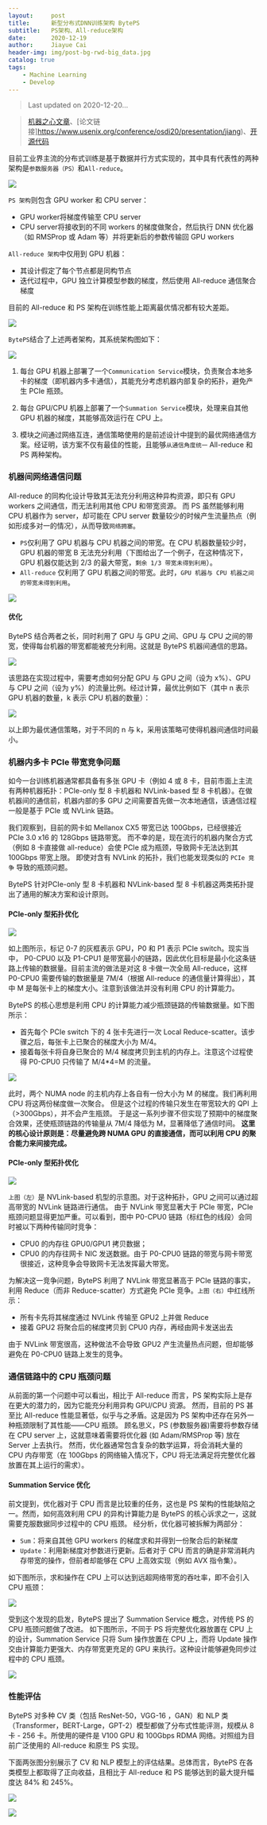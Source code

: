 ```yaml
---
layout:     post
title:      新型分布式DNN训练架构 BytePS
subtitle:   PS架构、All-reduce架构
date:       2020-12-19
author:     Jiayue Cai
header-img: img/post-bg-rwd-big_data.jpg
catalog: true
tags:
    - Machine Learning
    - Develop
---
```



> Last updated on 2020-12-20... 

> [机器之心文章](https://mp.weixin.qq.com/s/eiXAPDQvqvLcnPj1liXalw)、[论文链接]https://www.usenix.org/conference/osdi20/presentation/jiang)、[开源代码](https://github.com/bytedance/byteps)

目前工业界主流的分布式训练是基于数据并行方式实现的，其中具有代表性的两种架构是`参数服务器（PS）`和`All-reduce`。

![](/img/post/20201219/1.png)

`PS 架构`则包含 GPU worker 和 CPU server：
- GPU worker将梯度传输至 CPU server
- CPU server将接收到的不同 workers 的梯度做聚合，然后执行 DNN 优化器（如 RMSProp 或 Adam 等）并将更新后的参数传输回 GPU workers

`All-reduce 架构`中仅用到 GPU 机器：
- 其设计假定了每个节点都是同构节点
- 迭代过程中，GPU 独立计算模型参数的梯度，然后使用 All-reduce 通信聚合梯度

目前的 All-reduce 和 PS 架构在训练性能上距离最优情况都有较大差距。

![](/img/post/20201219/2.png)

`BytePS`结合了上述两者架构，其系统架构图如下：

![](/img/post/20201219/0.png)

1. 每台 GPU 机器上部署了一个` Communication Service `模块，负责聚合本地多卡的梯度（即机器内多卡通信），其能充分考虑机器内部复杂的拓扑，避免产生 PCIe 瓶颈。

2. 每台 GPU/CPU 机器上部署了一个` Summation Service `模块，处理来自其他 GPU 机器的梯度，其能够高效运行在 CPU 上。

3. 模块之间通过网络互连，通信策略使用的是前述设计中提到的最优网络通信方案。经证明，该方案不仅有最佳的性能，且能够`从通信角度统一` All-reduce 和 PS 两种架构。


### 机器间网络通信问题

All-reduce 的同构化设计导致其无法充分利用这种异构资源，即只有 GPU workers 之间通信，而无法利用其他 CPU 和带宽资源。
而 PS 虽然能够利用 CPU 机器作为 server，却可能在 CPU server 数量较少的时候产生流量热点（例如形成多对一的情况），从而导致`网络拥塞`。 
- `PS`仅利用了 GPU 机器与 CPU 机器之间的带宽。在 CPU 机器数量较少时，GPU 机器的带宽 B 无法充分利用（下图给出了一个例子，在这种情况下，GPU 机器仅能达到 2/3 的最大带宽，`剩余 1/3 带宽未得到利用`）。
- `All-reduce` 仅利用了 GPU 机器之间的带宽。此时，`GPU 机器与 CPU 机器之间的带宽未得到利用`。

![](/img/post/20201219/3.png)

#### 优化

BytePS 结合两者之长，同时利用了 GPU 与 GPU 之间、GPU 与 CPU 之间的带宽，使得每台机器的带宽都能被充分利用。这就是 BytePS 机器间通信的思路。

![](/img/post/20201219/4.png)

该思路在实现过程中，需要考虑如何分配 GPU 与 GPU 之间（设为 x%）、GPU 与 CPU 之间（设为 y%）的流量比例。经过计算，最优比例如下（其中 n 表示 GPU 机器的数量，k 表示 CPU 机器的数量）：

![](/img/post/20201219/5.png)

以上即为最优通信策略，对于不同的 n 与 k，采用该策略可使得机器间通信时间最小。


### 机器内多卡 PCIe 带宽竞争问题

如今一台训练机器通常都具备有多张 GPU 卡（例如 4 或 8 卡，目前市面上主流有两种机器拓扑：PCIe-only 型 8 卡机器和 NVLink-based 型 8 卡机器）。在做机器间的通信前，机器内部的多 GPU 之间需要首先做一次本地通信，该通信过程一般是基于 PCIe 或 NVLink 链路。 

我们观察到，目前的网卡如 Mellanox CX5 带宽已达 100Gbps，已经很接近 PCIe 3.0 x16 的 128Gbps 链路带宽。
而不幸的是，现在流行的机器内聚合方式（例如 8 卡直接做 all-reduce）会使 PCIe 成为瓶颈，导致网卡无法达到其 100Gbps 带宽上限。
即使对含有 NVLink 的拓扑，我们也能发现类似的 `PCIe 竞争` 导致的瓶颈问题。

BytePS 针对PCIe-only 型 8 卡机器和 NVLink-based 型 8 卡机器这两类拓扑提出了通用的解决方案和设计原则。

#### PCIe-only 型拓扑优化

![](/img/post/20201219/6.png)

如上图所示，标记 0-7 的灰框表示 GPU，P0 和 P1 表示 PCIe switch。现实当中， P0-CPU0 以及 P1-CPU1 是带宽最小的链路，因此优化目标是最小化这条链路上传输的数据量。目前主流的做法是对这 8 卡做一次全局 All-reduce，这样 P0-CPU0 需要传输的数据量是 7M/4（根据 All-reduce 的通信量计算得出），其中 M 是每张卡上的梯度大小。注意到该做法并没有利用 CPU 的计算能力。

BytePS 的核心思想是利用 CPU 的计算能力减少瓶颈链路的传输数据量。如下图所示：
- 首先每个 PCIe switch 下的 4 张卡先进行一次 Local Reduce-scatter。该步骤之后，每张卡上已聚合的梯度大小为 M/4。
- 接着每张卡将自身已聚合的 M/4 梯度拷贝到主机的内存上。注意这个过程使得 P0-CPU0 只传输了 M/4*4=M 的流量。

![](/img/post/20201219/7.png)

此时，两个 NUMA node 的主机内存上各自有一份大小为 M 的梯度。我们再利用 CPU 将这两份梯度做一次聚合。
但是这个过程的传输只发生在带宽较大的 QPI 上（>300Gbps），并不会产生瓶颈。
于是这一系列步骤不但实现了预期中的梯度聚合效果，还使瓶颈链路的传输量从 7M/4 降低为 M，显著降低了通信时间。
**这里的核心设计原则是：尽量避免跨 NUMA GPU 的直接通信，而可以利用 CPU 的聚合能力来间接完成。**

#### PCIe-only 型拓扑优化

![](/img/post/20201219/8.png)

`上图（左）`是 NVLink-based 机型的示意图。对于这种拓扑，GPU 之间可以通过超高带宽的 NVLink 链路进行通信。
由于 NVLink 带宽显著大于 PCIe 带宽，PCIe 瓶颈问题显得更加严重。可以看到，图中 P0-CPU0 链路（标红色的线段）会同时被以下两种传输同时竞争：
- CPU0 的内存往 GPU0/GPU1 拷贝数据；
- CPU0 的内存往网卡 NIC 发送数据。由于 P0-CPU0 链路的带宽与网卡带宽很接近，这种竞争会导致网卡无法发挥最大带宽。

为解决这一竞争问题，BytePS 利用了 NVLink 带宽显著高于 PCIe 链路的事实，利用 Reduce（而非 Reduce-scatter）方式避免 PCIe 竞争。`上图（右）`中红线所示：
- 所有卡先将其梯度通过 NVLink 传输至 GPU2 上并做 Reduce
- 接着 GPU2 将聚合后的梯度拷贝到 CPU0 内存，再经由网卡发送出去

由于 NVLink 带宽很高，这种做法不会导致 GPU2 产生流量热点问题，但却能够避免在 P0-CPU0 链路上发生的竞争。

### 通信链路中的 CPU 瓶颈问题

从前面的第一个问题中可以看出，相比于 All-reduce 而言，PS 架构实际上是存在更大的潜力的，因为它能充分利用异构 GPU/CPU 资源。
然而，目前的 PS 甚至比 All-reduce 性能显著低，似乎与之矛盾。这是因为 PS 架构中还存在另外一种瓶颈限制了其性能——CPU 瓶颈。
顾名思义，PS (参数服务器)需要将参数存储在 CPU server 上，这就意味着需要将优化器 (如 Adam/RMSProp 等) 放在 Server 上去执行。
然而，优化器通常包含复杂的数学运算，将会消耗大量的 CPU 内存带宽（在 100Gbps 的网络输入情况下，CPU 将无法满足将完整优化器放置在其上运行的需求）。

#### Summation Service 优化

前文提到，优化器对于 CPU 而言是比较重的任务，这也是 PS 架构的性能缺陷之一。然而，如何高效利用 CPU 的异构计算能力是 BytePS 的核心诉求之一，这就需要克服数据同步过程中的 CPU 瓶颈。
经分析，优化器可被拆解为两部分：
- `Sum`：将来自其他 GPU workers 的梯度求和并得到一份聚合后的新梯度
- `Update`：利用新梯度对参数进行更新。后者对于 CPU 而言的确是非常消耗内存带宽的操作，但前者却能够在 CPU 上高效实现（例如 AVX 指令集）。

如下图所示，求和操作在 CPU 上可以达到远超网络带宽的吞吐率，即不会引入 CPU 瓶颈：

![](/img/post/20201219/10.png)

受到这个发现的启发，BytePS 提出了 Summation Service 概念，对传统 PS 的 CPU 瓶颈问题做了改进。
如下图所示，不同于 PS 将完整优化器放置在 CPU 上的设计，Summation Service 只将 Sum 操作放置在 CPU 上，而将 Update 操作交由计算能力更强大、内存带宽更充足的 GPU 来执行。这种设计能够避免同步过程中的 CPU 瓶颈。

![](/img/post/20201219/11.png)

### 性能评估

BytePS 对多种 CV 类（包括 ResNet-50，VGG-16 ，GAN）和 NLP 类（Transformer，BERT-Large，GPT-2）模型都做了分布式性能评测，规模从 8 卡 - 256 卡。所使用的硬件是 V100 GPU 和 100Gbps RDMA 网络。对照组为目前广泛使用的 All-reduce 和原生 PS 实现。

下面两张图分别展示了 CV 和 NLP 模型上的评估结果。总体而言，BytePS 在各类模型上都取得了正向收益，且相比于 All-reduce 和 PS 能够达到的最大提升幅度达 84% 和 245%。

![](/img/post/20201219/12.png)

![](/img/post/20201219/13.png)



